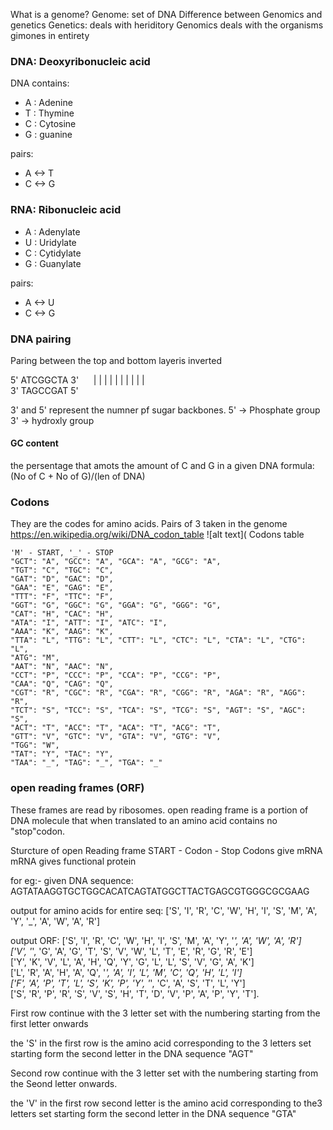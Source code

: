 What is a genome?
Genome: set of DNA
Difference between Genomics and genetics
Genetics: deals with heriditory 
Genomics deals with the organisms gimones in entirety  
### DNA: Deoxyribonucleic acid  
DNA contains:  
- A : Adenine  
- T : Thymine  
- C : Cytosine  
- G : guanine  

pairs:  
- A <-> T  
- C <-> G  

### RNA: Ribonucleic acid
- A : Adenylate  
- U : Uridylate  
- C : Cytidylate  
- G : Guanylate  

pairs:  
- A <-> U  
- C <-> G 

### DNA pairing
Paring between the top and bottom layeris inverted

5' ATCGGCTA 3'
&nbsp;&nbsp;&nbsp;&nbsp;&nbsp;| | | | | | | | | |  
3' TAGCCGAT 5'

3' and 5' represent the numner pf sugar  backbones.
5' -> Phosphate group
3' -> hydroxly group

#### GC content
the persentage that amots the amount of C and G in a given DNA
formula: 
(No of C + No of G)/(len of DNA)

### Codons  
They are the codes for amino acids. Pairs of 3 taken in the genome  
https://en.wikipedia.org/wiki/DNA_codon_table
![alt text](
Codons table
```
'M' - START, '_' - STOP
"GCT": "A", "GCC": "A", "GCA": "A", "GCG": "A",
"TGT": "C", "TGC": "C",
"GAT": "D", "GAC": "D",
"GAA": "E", "GAG": "E",
"TTT": "F", "TTC": "F",
"GGT": "G", "GGC": "G", "GGA": "G", "GGG": "G",
"CAT": "H", "CAC": "H",
"ATA": "I", "ATT": "I", "ATC": "I",
"AAA": "K", "AAG": "K",
"TTA": "L", "TTG": "L", "CTT": "L", "CTC": "L", "CTA": "L", "CTG": "L",
"ATG": "M",
"AAT": "N", "AAC": "N",
"CCT": "P", "CCC": "P", "CCA": "P", "CCG": "P",
"CAA": "Q", "CAG": "Q",
"CGT": "R", "CGC": "R", "CGA": "R", "CGG": "R", "AGA": "R", "AGG": "R",
"TCT": "S", "TCC": "S", "TCA": "S", "TCG": "S", "AGT": "S", "AGC": "S",
"ACT": "T", "ACC": "T", "ACA": "T", "ACG": "T",
"GTT": "V", "GTC": "V", "GTA": "V", "GTG": "V",
"TGG": "W",
"TAT": "Y", "TAC": "Y",
"TAA": "_", "TAG": "_", "TGA": "_"
```

### open reading frames (ORF)
These frames are read by ribosomes.
open reading frame is a portion of DNA molecule that when translated to an amino acid contains no "stop"codon.

Sturcture of open Reading frame
START - Codon - Stop
Codons give mRNA
mRNA gives functional protein

for eg:-
given DNA sequence:
AGTATAAGGTGCTGGCACATCAGTATGGCTTACTGAGCGTGGGCGCGAAG

output for amino acids for entire seq:
['S', 'I', 'R', 'C', 'W', 'H', 'I', 'S', 'M', 'A', 'Y', '_', 'A', 'W', 'A', 'R']

output ORF:
['S', 'I', 'R', 'C', 'W', 'H', 'I', 'S', 'M', 'A', 'Y', '_', 'A', 'W', 'A', 'R']  
['V', '_', 'G', 'A', 'G', 'T', 'S', 'V', 'W', 'L', 'T', 'E', 'R', 'G', 'R', 'E']  
['Y', 'K', 'V', 'L', 'A', 'H', 'Q', 'Y', 'G', 'L', 'L', 'S', 'V', 'G', 'A', 'K']  
['L', 'R', 'A', 'H', 'A', 'Q', '_', 'A', 'I', 'L', 'M', 'C', 'Q', 'H', 'L', 'I']  
['F', 'A', 'P', 'T', 'L', 'S', 'K', 'P', 'Y', '_', 'C', 'A', 'S', 'T', 'L', 'Y']  
['S', 'R', 'P', 'R', 'S', 'V', 'S', 'H', 'T', 'D', 'V', 'P', 'A', 'P', 'Y', 'T']. 

First row continue with the 3 letter set with the numbering starting from the first letter onwards  

the 'S' in the first row is the amino acid corresponding to the 3 letters set starting form the second letter in the DNA sequence "AGT"  

Second row continue with the 3 letter set with the numbering starting from the Seond letter onwards. 

the 'V' in the first row second letter is the amino acid corresponding to the3 letters set starting form the second letter in the DNA sequence "GTA"   
